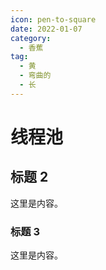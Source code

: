 ```yaml
---
icon: pen-to-square
date: 2022-01-07
category:
  - 香蕉
tag:
  - 黄
  - 弯曲的
  - 长
---
```


# 线程池

## 标题 2

这里是内容。

### 标题 3

这里是内容。
